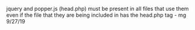 jquery and popper.js (head.php) must be present in all files that use them even if the file that they are being included in has the head.php tag - mg 9/27/19
